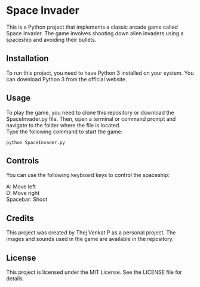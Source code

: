 # Space Invader
This is a Python project that implements a classic arcade game called Space Invader. The game involves shooting down alien invaders using a spaceship and avoiding their bullets.

## Installation
To run this project, you need to have Python 3 installed on your system. You can download Python 3 from the official website.

## Usage
To play the game, you need to clone this repository or download the SpaceInvader.py file. Then, open a terminal or command prompt and navigate to the folder where the file is located.  
Type the following command to start the game:
```
python SpaceInvader.py
```
  
## Controls
You can use the following keyboard keys to control the spaceship:
  
A: Move left  
D: Move right  
Spacebar: Shoot  

## Credits
This project was created by Thej Venkat P as a personal project. The images and sounds used in the game are available in the repository.  

## License
This project is licensed under the MIT License. See the LICENSE file for details.
